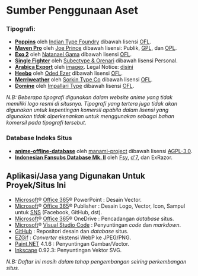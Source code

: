 # Sumber Penggunaan Aset

### Tipografi:

* [**Poppins**](https://fonts.google.com/specimen/Poppins) oleh [Indian Type Foundry](http://www.indiantypefoundry.com/) dibawah lisensi [OFL](https://scripts.sil.org/OFL_web).
* [**Maven Pro**](https://fontmeme.com/fonts/maven-pro-font/) oleh [Joe Prince](https://dribbble.com/joeprince) dibawah lisensi: Publik, [GPL](https://www.gnu.org/licenses/gpl-3.0.en.html), dan [OPL](http://opencontent.org/openpub/).
* [**Exo 2**](http://www.ndiscovered.com/) oleh [Natanael Gama](http://www.ndiscovered.com/) dibawah lisensi [OFL](https://scripts.sil.org/OFL_web).
* [**Single Fighter**](https://fontbundles.net/subectype/274413-single-fighter) oleh [Subectype & Orenari](https://fontbundles.net/subectype) dibawah lisensi Personal.
* [**Arabica Export**](https://www.dafont.com/arabica-export.font) oleh [imagex](http://www.imagex-fonts.com/). Legal Notice: [disini](http://www.imagex-fonts.com/legal-notice.php)
* [**Heebo**](https://www.fontsquirrel.com/fonts/heebo) oleh [Oded Ezer](https://www.hebrewtypography.com/) dibawah lisensi [OFL](https://scripts.sil.org/OFL_web).
* [**Merriweather**](https://www.fontsquirrel.com/fonts/merriweather) oleh [Sorkin Type Co](http://www.sorkintype.com/) dibawah lisensi [OFL](https://scripts.sil.org/OFL_web).
* [**Domine**](https://www.fontsquirrel.com/fonts/domine) oleh [Impallari Type](http://www.impallari.com/) dibawah lisensi [OFL](https://scripts.sil.org/OFL_web).

_N.B: Beberapa tipografi digunakan dalam website anime yang tidak memiliki logo resmi di situsnya. Tipografi yang tertera juga tidak akan digunakan untuk kepentingan komersil apabila dalam lisensi yang digunakan tidak diperkenankan untuk menggunakan sebagai bahan komersil pada tipografi tersebut._

### Database Indeks Situs

* [**anime-offline-database**](https://github.com/manami-project/anime-offline-database) oleh [manami-project](https://github.com/manami-project) dibawah lisensi [AGPL-3.0](https://github.com/manami-project/anime-offline-database/blob/master/LICENSE).
* [**Indonesian Fansubs Database Mk. II**](https://docs.google.com/spreadsheets/d/1j30Cvc5Y7y0wij2qjmUpD9DmaPH6a4vjLDK54Nj9S-w/edit?fbclid=IwAR0iZYej2s6FRheY1g4DxIpfH_RqzUqRzbmYHxvcVHRKk64ZEoLlje8Jr6A#gid=281368768) oleh [Fsy](https://facebook.com/fahmiyamura), [d'7](https://facebook.com/yuwdhie7), dan ExRazor.

## Aplikasi/Jasa yang Digunakan Untuk Proyek/Situs Ini

* [Microsoft](https://microsoft.com)® [Office 365](https://products.office.com/en/explore-office-for-home)® PowerPoint : Desain Vector.
* [Microsoft](https://microsoft.com)® [Office 365](https://products.office.com/en/explore-office-for-home)® Publisher : Desain Logo, Vector, Icon, Sampul untuk [SNS](https://en.wikipedia.org/wiki/Social_networking_service) \(Facebook, GitHub, dst\).
* [Microsoft](https://microsoft.com)® [Office 365](https://products.office.com/en/explore-office-for-home)® OneDrive : Pencadangan _database_ situs.
* [Microsoft](https://microsoft.com)® [Visual Studio Code](https://code.visualstudio.com) : Penyuntingan _code_ dan _markdown_.
* [GitHub](https://github.com) : Repositori desain dan _database_ situs.
* [EZGif](https://ezgif.com) : _Converter_ ekstensi WebP ke JPEG/PNG.
* [Paint.NET](https://www.getpaint.net/) 4.1.6 : Penyuntingan Gambar/Vector.
* [Inkscape](https://inkscape.org/) 0.92.3: Penyuntingan Vektor SVG.

_N.B: Daftar ini masih dalam tahap pengembangan seiring perkembangan situs._

